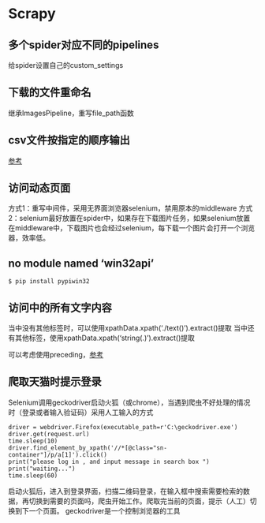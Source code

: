 # Scrapy

## 多个spider对应不同的pipelines

给spider设置自己的custom_settings

## 下载的文件重命名
继承ImagesPipeline，重写file_path函数

## csv文件按指定的顺序输出
[参考](https://www.jianshu.com/p/fd6f7eba6abe)

## 访问动态页面
方式1：重写中间件，采用无界面浏览器selenium，禁用原本的middleware
方式2：selenium最好放置在spider中，如果存在下载图片任务，如果selenium放置在middleware中，下载图片也会经过selenium，每下载一个图片会打开一个浏览器，效率低。

## no module named ‘win32api’
```
$ pip install pypiwin32
```

## 访问<a></a>中的所有文字内容
当<a></a>中没有其他标签时，可以使用xpathData.xpath(‘./text()’).extract()提取
当<a></a>中还有其他标签，使用xpathData.xpath(‘string(.)’).extract()提取

可以考虑使用preceding，[参考](https://stackoverflow.com/questions/35811535/what-xpath-i-need-to-extract-the-text-inside-span-that-is-preceded-by-a-specific)

## 爬取天猫时提示登录
Selenium调用geckodriver启动火狐（或chrome），当遇到爬虫不好处理的情况时（登录或者输入验证码）采用人工输入的方式
```
driver = webdriver.Firefox(executable_path=r'C:\geckodriver.exe')
driver.get(request.url)
time.sleep(10)
driver.find_element_by_xpath('//*[@class="sn-container"]/p/a[1]').click()
print("please log in , and input message in search box ")
print("waiting...")
time.sleep(60)
```
启动火狐后，进入到登录界面，扫描二维码登录，在输入框中搜索需要检索的数据，再切换到需要的页面吗，爬虫开始工作。爬取完当前的页面，提示（人工）切换到下一个页面。
geckodriver是一个控制浏览器的工具
